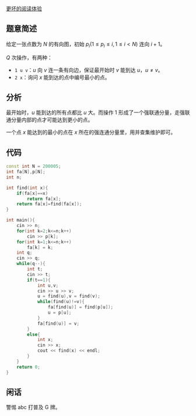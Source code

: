 [更坏的阅读体验](https://rainlycoris.github.io/#/post/20)

## 题意简述

给定一张点数为 $N$ 的有向图，初始 $p_i(1\leq p_i \leq i,1 \leq i < N)$ 连向 $i+1$。

$Q$ 次操作，有两种：
- `1 u v`：$u$ 向 $v$ 连一条有向边，保证最开始时 $v$ 能到达 $u$，$u \ne v$。
- `2 x`：询问 $x$ 能到达的点中编号最小的点。

## 分析

最开始时，$u$ 能到达的所有点都比 $u$ 大。而操作 $1$ 形成了一个强联通分量，走强联通分量内部的点才可能达到更小的点。

一个点 $x$ 能达到的最小的点在 $x$ 所在的强连通分量里，用并查集维护即可。

## 代码
```cpp
const int N = 200005;
int fa[N],p[N];
int n;

int find(int x){
    if(fa[x]==x)
        return fa[x];
    return fa[x]=find(fa[x]);
}

int main(){
    cin >> n;
    for(int k=2;k<=n;k++)
        cin >> p[k];
    for(int k=1;k<=n;k++)
        fa[k] = k;
    int q;
    cin >> q;
    while(q--){
        int t;
        cin >> t;
        if(t==1){
            int u,v;
            cin >> u >> v;
            u = find(u),v = find(v);
            while(find(u)!=v){
                fa[find(u)] = find(p[u]);
                u = p[u];
            }
            fa[find(u)] = v;
        }
        else{
            int x;
            cin >> x;
            cout << find(x) << endl;
        }
    }
    return 0;
}
```

## 闲话

警惕 abc 打普及 G 牌。